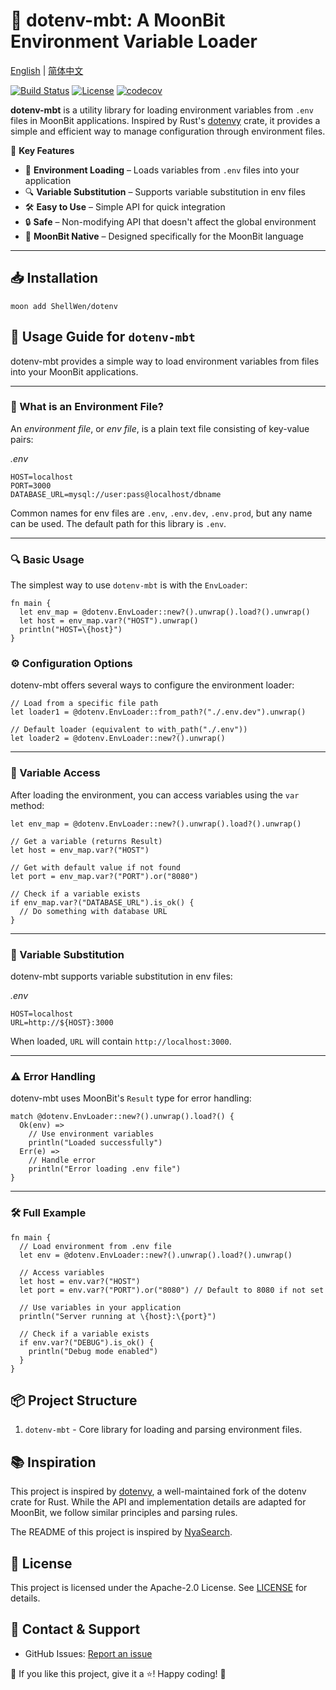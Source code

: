 # 📄 dotenv-mbt: A MoonBit Environment Variable Loader

[English](https://github.com/moonbit-community/dotenv-mbt/blob/main/README.md) | [简体中文](https://github.com/moonbit-community/dotenv-mbt/blob/main/README_zh_CN.md)

[![Build Status](https://img.shields.io/github/actions/workflow/status/moonbit-community/dotenv-mbt/check.yaml)](https://github.com/moonbit-community/dotenv-mbt/actions)
[![License](https://img.shields.io/github/license/moonbit-community/dotenv-mbt)](LICENSE)
[![codecov](https://codecov.io/gh/moonbit-community/dotenv-mbt/branch/main/graph/badge.svg)](https://codecov.io/gh/moonbit-community/dotenv-mbt)

**dotenv-mbt** is a utility library for loading environment variables from `.env` files in MoonBit applications. Inspired by Rust's [dotenvy](https://github.com/allan2/dotenvy) crate, it provides a simple and efficient way to manage configuration through environment files.

🚀 **Key Features**

- 🔄 **Environment Loading** – Loads variables from `.env` files into your application
- 🔍 **Variable Substitution** – Supports variable substitution in env files
- 🛠️ **Easy to Use** – Simple API for quick integration
- 🔒 **Safe** – Non-modifying API that doesn't affect the global environment
- 🌟 **MoonBit Native** – Designed specifically for the MoonBit language

---

## 📥 Installation

```
moon add ShellWen/dotenv
```

## **🚀 Usage Guide for `dotenv-mbt`**

dotenv-mbt provides a simple way to load environment variables from files into your MoonBit applications.

---

### **📝 What is an Environment File?**

An _environment file_, or _env file_, is a plain text file consisting of key-value pairs:

_.env_

```
HOST=localhost
PORT=3000
DATABASE_URL=mysql://user:pass@localhost/dbname
```

Common names for env files are `.env`, `.env.dev`, `.env.prod`, but any name can be used. The default path for this library is `.env`.

---

### **🔍 Basic Usage**

The simplest way to use `dotenv-mbt` is with the `EnvLoader`:

```moonbit
fn main {
  let env_map = @dotenv.EnvLoader::new?().unwrap().load?().unwrap()
  let host = env_map.var?("HOST").unwrap()
  println("HOST=\{host}")
}
```

### **⚙️ Configuration Options**

dotenv-mbt offers several ways to configure the environment loader:

```moonbit
// Load from a specific file path
let loader1 = @dotenv.EnvLoader::from_path?("./.env.dev").unwrap()

// Default loader (equivalent to with_path("./.env"))
let loader2 = @dotenv.EnvLoader::new?().unwrap()
```

---

### **🔄 Variable Access**

After loading the environment, you can access variables using the `var` method:

```moonbit
let env_map = @dotenv.EnvLoader::new?().unwrap().load?().unwrap()

// Get a variable (returns Result)
let host = env_map.var?("HOST")

// Get with default value if not found
let port = env_map.var?("PORT").or("8080")

// Check if a variable exists
if env_map.var?("DATABASE_URL").is_ok() {
  // Do something with database URL
}
```

---

### **🔀 Variable Substitution**

dotenv-mbt supports variable substitution in env files:

_.env_

```
HOST=localhost
URL=http://${HOST}:3000
```

When loaded, `URL` will contain `http://localhost:3000`.

---

### **⚠️ Error Handling**

dotenv-mbt uses MoonBit's `Result` type for error handling:

```moonbit
match @dotenv.EnvLoader::new?().unwrap().load?() {
  Ok(env) =>
    // Use environment variables
    println("Loaded successfully")
  Err(e) =>
    // Handle error
    println("Error loading .env file")
}
```

---

### **🛠️ Full Example**

```moonbit
fn main {
  // Load environment from .env file
  let env = @dotenv.EnvLoader::new?().unwrap().load?().unwrap()

  // Access variables
  let host = env.var?("HOST")
  let port = env.var?("PORT").or("8080") // Default to 8080 if not set

  // Use variables in your application
  println("Server running at \{host}:\{port}")

  // Check if a variable exists
  if env.var?("DEBUG").is_ok() {
    println("Debug mode enabled")
  }
}
```

## 📦 Project Structure

1. `dotenv-mbt` - Core library for loading and parsing environment files.

## 📚 Inspiration

This project is inspired by [dotenvy](https://github.com/allan2/dotenvy), a well-maintained fork of the dotenv crate for Rust. While the API and implementation details are adapted for MoonBit, we follow similar principles and parsing rules.

The README of this project is inspired by [NyaSearch](https://github.com/moonbit-community/NyaSearch).

## 📜 License

This project is licensed under the Apache-2.0 License. See [LICENSE](https://github.com/moonbit-community/dotenv-mbt/blob/main/LICENSE) for details.

## 📢 Contact & Support

- GitHub Issues: [Report an issue](https://github.com/moonbit-community/dotenv-mbt/issues)

👋 If you like this project, give it a ⭐! Happy coding! 🚀
